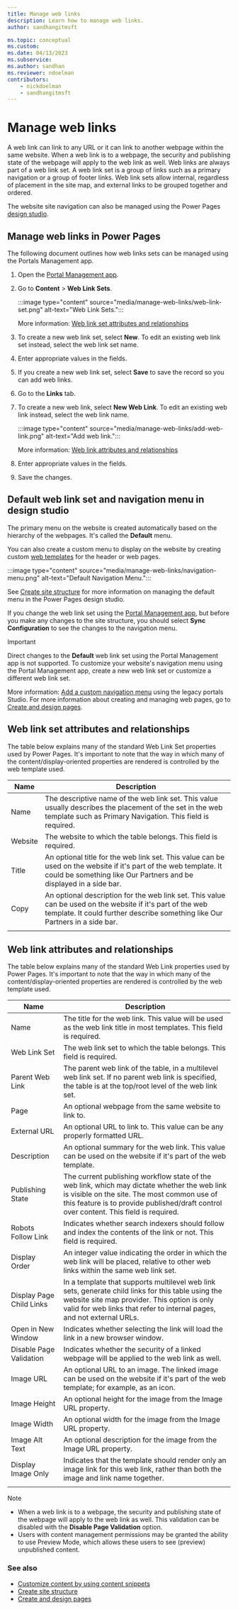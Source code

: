 ```yaml
---
title: Manage web links
description: Learn how to manage web links.
author: sandhangitmsft

ms.topic: conceptual
ms.custom: 
ms.date: 04/13/2023
ms.subservice: 
ms.author: sandhan
ms.reviewer: ndoelman
contributors:
    - nickdoelman
    - sandhangitmsft
---
```


# Manage web links

A web link can link to any URL or it can link to another webpage within the same website. When a web link is to a webpage, the security and publishing state of the webpage will apply to the web link as well. Web links are always part of a web link set. A web link set is a group of links such as a primary navigation or a group of footer links. Web link sets allow internal, regardless of placement in the site map, and external links to be grouped together and ordered.

The website site navigation can also be managed using the Power Pages [design studio](../getting-started/structure-site.md).

## Manage web links in Power Pages

The following document outlines how web links sets can be managed using the Portals Management app.

1. Open the [Portal Management app](portal-management-app.md).

1. Go to **Content** > **Web Link Sets**.

    :::image type="content" source="media/manage-web-links/web-link-set.png" alt-text="Web Link Sets.":::

    More information: [Web link set attributes and relationships](#web-link-set-attributes-and-relationships)

1. To create a new web link set, select **New**. To edit an existing web link set instead, select the web link set name.

1. Enter appropriate values in the fields.

1. If you create a new web link set, select **Save** to save the record so you can add web links.

1. Go to the **Links** tab.

1. To create a new web link, select **New Web Link**. To edit an existing web link instead, select the web link name.

    :::image type="content" source="media/manage-web-links/add-web-link.png" alt-text="Add web link.":::

    More information: [Web link attributes and relationships](#web-link-attributes-and-relationships)

1. Enter appropriate values in the fields.

1. Save the changes.

## Default web link set and navigation menu in design studio

The primary menu on the website is created automatically based on the hierarchy of the webpages. It's called the **Default** menu. 

You can also create a custom menu to display on the website by creating custom [web templates](web-templates.md) for the header or web pages.

:::image type="content" source="media/manage-web-links/navigation-menu.png" alt-text="Default Navigation Menu.":::

See [Create site structure](../getting-started/structure-site.md) for more information on managing the default menu in the Power Pages design studio.

If you change the web link set using the [Portal Management app](portal-management-app.md), but before you make any changes to the site structure, you should select **Sync Configuration** to see the changes to the navigation menu.

> [!IMPORTANT]
> Direct changes to the **Default** web link set using the Portal Management app is not supported. To customize your website's navigation menu using the Portal Management app, create a new web link set or customize a different web link set. 

More information: [Add a custom navigation menu](/power-apps/maker/portals/add-custom-menu) using the legacy portals Studio. For more information about creating and managing web pages, go to [Create and design pages](../getting-started/first-page.md).

## Web link set attributes and relationships

The table below explains many of the standard Web Link Set properties used by Power Pages. It's important to note that the way in which many of the content/display-oriented properties are rendered is controlled by the web template used.

| Name    | Description                                                                                                                                                                                  |
|---------|----------------------------------------------------------------------------------------------------------------------------------------------------------------------------------------------|
| Name    | The descriptive name of the web link set. This value usually describes the placement of the set in the web template such as Primary Navigation. This field is required.                   |
| Website | The website to which the table belongs. This field is required.                                                                                                                             |
| Title   | An optional title for the web link set. This value can be used on the website if it's part of the web template. It could be something like Our Partners and be displayed in a side bar.    |
| Copy    | An optional description for the web link set. This value can be used on the website if it's part of the web template. It could further describe something like Our Partners in a side bar. |
||

## Web link attributes and relationships

The table below explains many of the standard Web Link properties used by Power Pages. It's important to note that the way in which many of the content/display-oriented properties are rendered is controlled by the web template used.


|           Name           |                                                                                                               Description                                                                                                               |
|--------------------------|-----------------------------------------------------------------------------------------------------------------------------------------------------------------------------------------------------------------------------------------|
|           Name           |                                                          The title for the web link. This value will be used as the web link title in most templates. This field is required.                                                           |
|       Web Link Set       |                                                                                  The web link set to which the table belongs. This field is required.                                                                                  |
|     Parent Web Link      |                                      The parent web link of the table, in a multilevel web link set. If no parent web link is specified, the table is at the top/root level of the web link set.                                      |
|           Page           |                                                                                          An optional webpage from the same website to link to.                                                                                          |
|        External URL      |                                                                                An optional URL to link to. This value can be any properly formatted URL.                                                                                |
|       Description        |                                                              An optional summary for the web link. This value can be used on the website if it's part of the web template.                                                              |
|     Publishing State     | The current publishing workflow state of the web link, which may dictate whether the web link is visible on the site. The most common use of this feature is to provide published/draft control over content. This field is required. |
|    Robots Follow Link    |                                                           Indicates whether search indexers should follow and index the contents of the link or not. This field is required.                                                            |
|      Display Order       |                                                  An integer value indicating the order in which the web link will be placed, relative to other web links within the same web link set.                                                  |
| Display Page Child Links |  In a template that supports multilevel web link sets, generate child links for this table using the website site map provider. This option is only valid for web links that refer to internal pages, and not external URLs.  |
|    Open in New Window    |                                                                            Indicates whether selecting the link will load the link in a new browser window.                                                                             |
| Disable Page Validation  |                                                                       Indicates whether the security of a linked webpage will be applied to the web link as well.                                                                       |
|        Image URL         |                                                   An optional URL to an image. The linked image can be used on the website if it's part of the web template; for example, as an icon.                                                   |
|       Image Height       |                                                                                      An optional height for the image from the Image URL property.                                                                                      |
|       Image Width        |                                                                                      An optional width for the image from the Image URL property.                                                                                       |
|      Image Alt Text      |                                                                                   An optional description for the image from the Image URL property.                                                                                    |
|    Display Image Only    |                                                   Indicates that the template should render only an image link for this web link, rather than both the image and link name together.                                                    |
|                          |                                                                                                                                                                                                                                         |

> [!NOTE]
> - When a web link is to a webpage, the security and publishing state of the webpage will apply to the web link as well. This validation can be disabled with the **Disable Page Validation** option. 
> - Users with content management permissions may be granted the ability to use Preview Mode, which allows these users to see (preview) unpublished content.

### See also

- [Customize content by using content snippets](customize-content-snippets.md)
- [Create site structure](../getting-started/structure-site.md)
- [Create and design pages](../getting-started/first-page.md)

